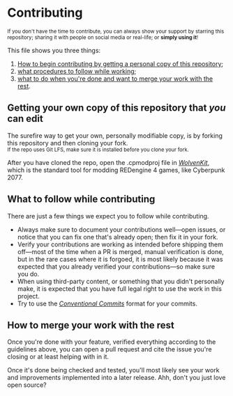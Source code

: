 # Contributing

<sup>If you don't have the time to contribute, you can always show your support by starring this repository; sharing it with people on social media or real-life; or __simply using it__!</sup>

This file shows you three things:
1. [How to begin contributing by getting a personal copy of this repository](#getting-your-own-copy-of-this-repository-that-you-can-edit);
2. [what procedures to follow while working](#what-to-follow-while-contributing);
3. [what to do when you're done and want to merge your work with the rest](#how-to-merge-your-work-with-the-rest).

## Getting your own copy of this repository that _you_ can edit

The surefire way to get your own, personally modifiable copy, is by forking this repository and then cloning your fork.  
<sup>If the repo uses Git LFS, make sure it is installed before you clone your fork.</sup>

After you have cloned the repo, open the .cpmodproj file in [_WolvenKit_](https://github.com/WolvenKit/WolvenKit), which is the standard tool for modding REDengine 4 games, like Cyberpunk 2077.

## What to follow while contributing

There are just a few things we expect you to follow while contributing.

- Always make sure to document your contributions well—open issues, or notice that you can fix one that's already open; then fix it in your fork.
- Verify your contributions are working as intended before shipping them off—most of the time when a PR is merged, manual verification is done, but in the rare cases where it is forgoed, it is most likely because it was expected that you already verified your contributions—so make sure you do.
- When using third-party content, or something that you didn't personally make, it is expected that you have full legal right to use the work in this project.
- Try to use the [_Conventional Commits_](https://www.conventionalcommits.org) format for your commits.

## How to merge your work with the rest

Once you're done with your feature, verified everything according to the guidelines above, you can open a pull request and cite the issue you're closing or at least helping with in it.

Once it's done being checked and tested, you'll most likely see your work and improvements implemented into a later release. Ahh, don't you just love open source?
